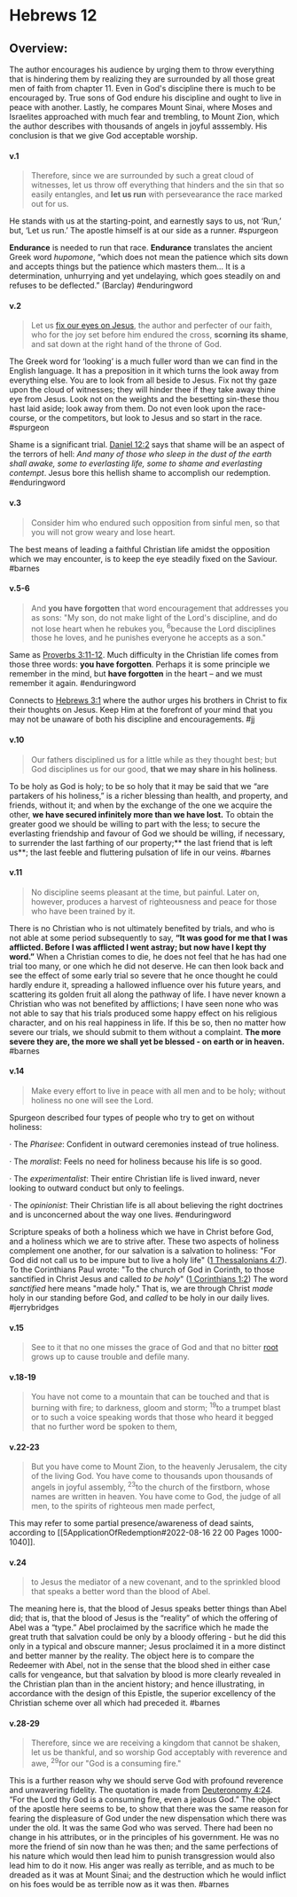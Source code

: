 # Hebrews 12

## Overview:
The author encourages his audience by urging them to throw everything that is hindering them by realizing they are surrounded by all those great men of faith from chapter 11. Even in God's discipline there is much to be encouraged by. True sons of God endure his discipline and ought to live in peace with another. Lastly, he compares Mount Sinai, where Moses and Israelites approached with much fear and trembling, to Mount Zion, which the author describes with thousands of angels in joyful asssembly. His conclusion is that we give God acceptable worship.


#### v.1
>Therefore, since we are surrounded by such a great cloud of witnesses, let us throw off everything that hinders and the sin that so easily entangles, and **let us run** with persevearance the race marked out for us.

He stands with us at the starting-point, and earnestly says to us, not ‘Run,’ but, ‘Let us run.’ The apostle himself is at our side as a runner.
#spurgeon 

**Endurance** is needed to run that race. **Endurance** translates the ancient Greek word _hupomone_, “which does not mean the patience which sits down and accepts things but the patience which masters them… It is a determination, unhurrying and yet undelaying, which goes steadily on and refuses to be deflected.” (Barclay)
#enduringword 

#### v.2
>Let us [fix our eyes on Jesus](Hebrews11#v.27), the author and perfecter of our faith, who for the joy set before him endured the cross, **scorning its shame**, and sat down at the right hand of the throne of God.

The Greek word for ‘looking’ is a much fuller word than we can find in the English language. It has a preposition in it which turns the look away from everything else. You are to look from all beside to Jesus. Fix not thy gaze upon the cloud of witnesses; they will hinder thee if they take away thine eye from Jesus. Look not on the weights and the besetting sin-these thou hast laid aside; look away from them. Do not even look upon the race-course, or the competitors, but look to Jesus and so start in the race.
#spurgeon 

Shame is a significant trial. [Daniel 12:2](Daniel12#v.2) says that shame will be an aspect of the terrors of hell: _And many of those who sleep in the dust of the earth shall awake, some to everlasting life, some to shame and everlasting contempt_. Jesus bore this hellish shame to accomplish our redemption.
#enduringword 


#### v.3
>Consider him who endured such opposition from sinful men, so that you will not grow weary and lose heart.

The best means of leading a faithful Christian life amidst the opposition which we may encounter, is to keep the eye steadily fixed on the Saviour.
#barnes 

#### v.5-6
>And **you have forgotten** that word encouragement that addresses you as sons:
  "My son, do not make light of the Lord's discipline,
  and do not lose heart when he rebukes you,
 <sup>6</sup>because the Lord disciplines those he loves,
  and he punishes everyone he accepts as a son."

Same as [Proverbs 3:11-12](Proverbs3.md#v.11-12).
 Much difficulty in the Christian life comes from those three words: **you have forgotten**. Perhaps it is some principle we remember in the mind, but **have forgotten** in the heart – and we must remember it again.
 #enduringword 
 
 Connects to [Hebrews 3:1](Hebrews3#v.1) where the author urges his brothers in Christ to fix their thoughts on Jesus. Keep Him at the forefront of your mind that you may not be unaware of both his discipline and encouragements.
#jj 

#### v.10
>Our fathers disciplined us for a little while as they thought best; but God disciplines us for our good, **that we may share in his holiness**.

To be holy as God is holy; to be so holy that it may be said that we “are partakers of his holiness,” is a richer blessing than health, and property, and friends, without it; and when by the exchange of the one we acquire the other, **we have secured infinitely more than we have lost.** To obtain the greater good we should be willing to part with the less; to secure the everlasting friendship and favour of God we should be willing, if necessary, to surrender the last farthing of our property;** the last friend that is left us**; the last feeble and fluttering pulsation of life in our veins.
#barnes

#### v.11
>No discipline seems pleasant at the time, but painful. Later on, however, produces a harvest of righteousness and peace for those who have been trained by it.

There is no Christian who is not ultimately benefited by trials, and who is not able at some period subsequently to say, **“It was good for me that I was afflicted. Before I was afflicted I went astray; but now have I kept thy word.”** When a Christian comes to die, he does not feel that he has had one trial too many, or one which he did not deserve. He can then look back and see the effect of some early trial so severe that he once thought he could hardly endure it, spreading a hallowed influence over his future years, and scattering its golden fruit all along the pathway of life. I have never known a Christian who was not benefited by afflictions; I have seen none who was not able to say that his trials produced some happy effect on his religious character, and on his real happiness in life. If this be so, then no matter how severe our trials, we should submit to them without a complaint. **The more severe they are, the more we shall yet be blessed - on earth or in heaven.**
#barnes 

#### v.14
>Make every effort to live in peace with all men and to be holy; without holiness no one will see the Lord.

Spurgeon described four types of people who try to get on without holiness:

· The _Pharisee_: Confident in outward ceremonies instead of true holiness.

· The _moralist_: Feels no need for holiness because his life is so good.

· The _experimentalist_: Their entire Christian life is lived inward, never looking to outward conduct but only to feelings.

· The _opinionist_: Their Christian life is all about believing the right doctrines and is unconcerned about the way one lives.
#enduringword 

Scripture speaks of both a holiness which we have in Christ before God, and a holiness which we are to strive after. These two aspects of holiness complement one another, for our salvation is a salvation to holiness: "For God did not call us to be impure but to live  a holy life" ([1 Thessalonians 4:7](1Thess4#v.7)). To the Corinthians Paul wrote: "To the church of God in Corinth, to those sanctified in Christ Jesus and called *to be holy*" ([1 Corinthians 1:2](1Cor1#v.2)) The word *sanctified* here means "made holy." That is, we are through Christ *made* holy in our standing before God, and *called* to be holy in our daily lives.
#jerrybridges 

#### v.15
>See to it that no one misses the grace of God and that no bitter [root](Deuteronomy29#v.18) grows up to cause trouble and defile many.

#### v.18-19
>You have not come to a mountain that can be touched and that is burning with fire; to darkness, gloom and storm; <sup>19</sup>to a trumpet blast or to such a voice speaking words that those who heard it begged that no further word be spoken to them,

#### v.22-23
>But you have come to Mount Zion, to the heavenly Jerusalem, the city of the living God. You have come to thousands upon thousands of angels in joyful assembly, <sup>23</sup>to the church of the firstborn, whose names are written in heaven. You have come to God, the judge of all men, to the spirits of righteous men made perfect,

This may refer to some partial presence/awareness of dead saints, according to [[5ApplicationOfRedemption#2022-08-16 22 00 Pages 1000-1040]].

#### v.24
>to Jesus the mediator of a new covenant, and to the sprinkled blood that speaks a better word than the blood of Abel.

The meaning here is, that the blood of Jesus speaks better things than Abel did; that is, that the blood of Jesus is the “reality” of which the offering of Abel was a “type.” Abel proclaimed by the sacrifice which he made the great truth that salvation could be only by a bloody offering - but he did this only in a typical and obscure manner; Jesus proclaimed it in a more distinct and better manner by the reality. The object here is to compare the Redeemer with Abel, not in the sense that the blood shed in either case calls for vengeance, but that salvation by blood is more clearly revealed in the Christian plan than in the ancient history; and hence illustrating, in accordance with the design of this Epistle, the superior excellency of the Christian scheme over all which had preceded it.
#barnes 

#### v.28-29
>Therefore, since we are receiving a kingdom that cannot be shaken, let us be thankful, and so worship God acceptably with reverence and awe, <sup>29</sup>for our "God is a consuming fire."

This is a further reason why we should serve God with profound reverence and unwavering fidelity. The quotation is made from [Deuteronomy 4:24](https://www.studylight.org/study-desk.html?q1=de+4:24&t1=eng_nas&sr=1). “For the Lord thy God is a consuming fire, even a jealous God.” The object of the apostle here seems to be, to show that there was the same reason for fearing the displeasure of God under the new dispensation which there was under the old. It was the same God who was served. There had been no change in his attributes, or in the principles of his government. He was no more the friend of sin now than he was then; and the same perfections of his nature which would then lead him to punish transgression would also lead him to do it now. His anger was really as terrible, and as much to be dreaded as it was at Mount Sinai; and the destruction which he would inflict on his foes would be as terrible now as it was then.
#barnes 
